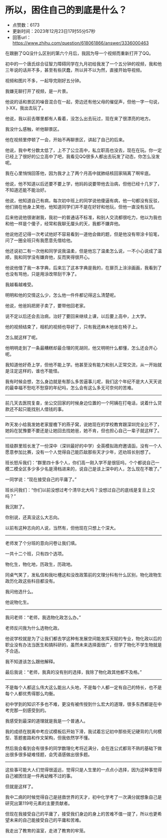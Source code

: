 # 所以，困住自己的到底是什么？
- 点赞数：6173
- 更新时间：2023年12月23日17时55分57秒
- 回答url：https://www.zhihu.com/question/618061866/answer/3336000463
<body>
 <p data-pid="gTgdOn2Z">在跟删了QQ没什么区别的第六个月后，我因为导一个视频而重新打开了QQ。</p>
 <p data-pid="YFiP67tC">​初中的一个唐氏综合征智力障碍同学在九月初给我发了一个五分钟的视频，我和他三年说的话并不多，甚至有些厌蠢，所以并不以为然，直接开始导视频。</p>
 <p data-pid="iBmu66bn">​视频和图片不多，一起导完刚好五分钟。</p>
 <p data-pid="scle2x1Q">​我嫌无聊打开了视频，是一片景。</p>
 <p data-pid="PFNjWU3r">​他说的话和景区的噪音混合在一起，旁边还有他父母的催促声，但他一字一句说，卜XX，我出去玩了。</p>
 <p data-pid="O1GzxKz0">​他说，我以前去哪里都有人看着，没怎么出去玩过，现在来了很漂亮的地方。</p>
 <p data-pid="ZZjsCtX8">​我没什么感触，听他聊景区。</p>
 <p data-pid="UJAdTg8R">​他在视频里停顿了一会，开始不再聊景区，讲起了自己的后来。</p>
 <p data-pid="fbwjAob-">​他说，我中考分数太低了，上不了公立高中，私立职高也没去，现在在玩。你一定已经上了很好的公立高中了吧，我看见QQ很多人都出去玩发了动态，你怎么没发呢。</p>
 <p data-pid="zwxo2BXZ">我在心里悄悄回答他，因为我才上了两个月高中就肺结核回家隔离了啊牢底。</p>
 <p data-pid="wFOG2Vtz">​他说，他不知道以后还要不要上学，他妈妈说要带他去治病，但他已经十几岁了，不知道还能不能治好。</p>
 <p data-pid="GBWpN64f">​他说，他知道自己有病，每次初中班上的同学说他傻逼有病，他一句都没有反驳，他们骑在他身上笑他，他知道同学们并不是在好好和他玩，但他一直没有反抗。</p>
 <p data-pid="dur6zJgy">后来​他说他很谢谢我，我初一的普通话不标准，和别人交流都很吃力，他以为我也和他一样是个傻子，经常和我聊无厘头的天，我都不嫌弃他。</p>
 <p data-pid="o-94mfLF">​他说他还记得一次考试他好不容易看到一道他会做的题，但是他没有带涂卡铅笔，问了一圈全班只有我愿意先借给他。</p>
 <p data-pid="SvNLDa6s">​他还说初二有一次他和同学说我温柔，但是他忘了温柔怎么说，一不小心说成了温顺，我和同学没有嫌弃他，反而笑得很开心。</p>
 <p data-pid="gMhKl-Pe">​他说他借了我一本字典，后来忘了这本字典是我的，在扉页上涂涂画画，我看到了也没有骂他，只是用涂改带刮干净了。</p>
 <p data-pid="EwkmG-T1">​我越看越难受。</p>
 <p data-pid="WGm7n9f8">​明明和他的交情这么少，怎么他一件件都记得这么清楚呢。</p>
 <p data-pid="NUjPbgFh">​他说，他爸妈把房子卖了，要带他回老家。</p>
 <p data-pid="Bl7GLrXl">​说不定以后还会去治病，治好了要回来继续上课，以后要上高中，上大学。</p>
 <p data-pid="AZT54Lfo">他的​视频结束了，相机的视频也导好了，只有我还麻木地坐在椅子上。</p>
 <p data-pid="24MKSPxi">怎么就这样了呢。</p>
 <p data-pid="y_pmIcdm">他明明走到了一条最糟糕却最合理的死胡同，他又明明什么都懂，怎么还会开心呢。</p>
 <p data-pid="Sf8ue7lU">我知道他好奇上学，但他不能上学。他甚至没有能力和别人正常交流，从一开始就是注定这样的，谁也不能怪。</p>
 <p data-pid="21Zo2YsJ">我有时候会想，怎么身边就是有那么多苦逼事儿呢，我们这个年纪不是大人天天说的最幸福不愁吃不愁穿的年纪吗，怎么会有这么多无可奈何的苦难。</p>
 <hr>
 <p data-pid="UHqr7Xms">前几天去医院复查，坐公交回家的时候身边位置的一个阿姨在打电话，说着什么贷款还不起只能找别人借钱的事。</p>
 <hr>
 <p data-pid="x2eiEW_0">昨天发小给我发她老家屋檐下的燕子窝，说她现在的学校教育跟深圳完全比不了，她妈在犹豫要不要还是让她回去找她爸，她不肯，但也担心自己一辈子就这样了。</p>
 <hr>
 <p data-pid="4fQkC0Cw">班级群里班长发了一份深中（深圳最好的中学）全英模拟政府邀请函，没有一个人愿意参加比赛，没有一个人觉得自己能匹敌那些天才少年，还劝班长别想了。</p>
 <p data-pid="fyQ70hkd">班长怒斥我们：“群里四十多个人，你们高一刚入学不是很狂吗，个个都说自己一模二模全区多少多少名是滑档进来的，说自己是该上深中的人，怎么现在不敢了。”</p>
 <p data-pid="OLBKxBmW">一同学说：“现在接受自己的平庸了。”</p>
 <p data-pid="5HL3U9TZ">班长问我们：“你们以前没想过考个清华北大吗？没想过自己的底线是复旦上交吗？”</p>
 <p data-pid="vVJRwG8s">我沉默了。</p>
 <p data-pid="wGvbuQQw">你别说，还真没这么大志向。</p>
 <p data-pid="2r5mSCyG">以前有这种志向的人说，当然有，但他现在只想上个深大。</p>
 <hr>
 <p data-pid="0oUvZFe_">老师发了个分班的意向问卷让我们填。</p>
 <p data-pid="VsqDqLuS">一共十二个班，只有四个选项。</p>
 <p data-pid="mz0kTUzW">物化生，物化地，历政生，历政地。</p>
 <p data-pid="vm1zRbsM">同桌气笑了，发私信和我吐槽这和没改政策前的文理分科有什么区别，物化政物生政历化政这些科目都没有。</p>
 <p data-pid="sjlSUAPI">我问他选什么。</p>
 <p data-pid="7O7H1XvF">他说物化生。</p>
 <hr>
 <p data-pid="aUlMTQ7y">我问老师：“老师，我选物化政怎么办。”</p>
 <p data-pid="fsxOg9QE">老师反问我为什么选物化政。</p>
 <p data-pid="UsInZQaZ">他说学校就是为了让我们都去学这种有发展空间能发挥天赋的专业，物化政以后的职业没有办法当医生和搞科研的，虽然未来选择面很广，但学了物化不学生物就是不合适。</p>
 <p data-pid="BjuKkpwU">我不知道该怎么跟他解释。</p>
 <p data-pid="cLgriUpG">最后我说：“老师，我真的没有别的选择，我除了物化政其他都不及格。”</p>
 <hr>
 <p data-pid="OffLSmeI">不是每个人都这么伟大这么能出人头地，不是每个人都一定有自己的特长，也不是每个人都优秀得那么均衡。</p>
 <p data-pid="wUNpIfXZ">初中学到的知识不多也不难，更没有被传授到什么宏大的道理，很多东西都是在中考完那一刻感受到的。</p>
 <p data-pid="m6kdYZ1Z">我感受到最深的道理就是我是一个普通人。</p>
 <p data-pid="hsKKtRnV">我的成绩在脱离中考应试模板后开始下滑，我试着忘记初中那些死记硬背的几何模型、答题套路和作文架构，但我依然学不懂。</p>
 <p data-pid="36MXDQ7v">然后我会看到会有很多的同学数理化考将近满分，会在连公式都背不熟的基础下做出很多很多疑难怪题，会凭语感做出很多题。</p>
 <hr>
 <p data-pid="Q1GGLvlZ">这些事可能大人们觉得很遥远，觉得只是人生里的一点点小选择，因为这种事觉得自己被困住是一件再幼稚不过的事。</p>
 <p data-pid="DGB2Ainr">但就是这样了。</p>
 <p data-pid="CjlXejSw">我中二病的时候觉得自己是拯救世界的天才，初中化学考了一次满分就想象自己是研究出第119号元素的主要贡献者。</p>
 <p data-pid="uo2MjxLE">但现在我接受自己的平庸了，接受我们身边的身上的苦难不值一提了，所以也更希望未来的自己能接受自己的平庸和苦难。</p>
 <p data-pid="ikWU2xGj">我走出了教育的温室，走进了教育的牢笼。</p>
</body>